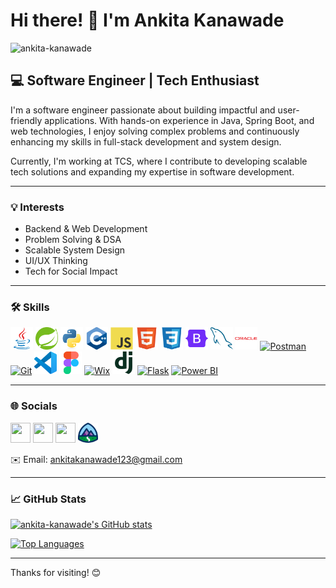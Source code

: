 # Hi there! 👋 I'm Ankita Kanawade

<p align="left"> 
  <img src="https://komarev.com/ghpvc/?username=ankita-kanawade&label=Profile%20views&color=0e75b6&style=flat" alt="ankita-kanawade" /> 
</p>

## 💻 Software Engineer | Tech Enthusiast

I'm a software engineer passionate about building impactful and user-friendly applications. With hands-on experience in Java, Spring Boot, and web technologies, I enjoy solving complex problems and continuously enhancing my skills in full-stack development and system design.

Currently, I'm working at TCS, where I contribute to developing scalable tech solutions and expanding my expertise in software development.

---

### 💡 Interests

- Backend & Web Development  
- Problem Solving & DSA  
- Scalable System Design  
- UI/UX Thinking  
- Tech for Social Impact  

---

### 🛠️ Skills

<p align="left">
  <a href="https://www.java.com" target="_blank"><img src="https://raw.githubusercontent.com/devicons/devicon/master/icons/java/java-original.svg" width="36" height="36" alt="Java" /></a>
  <a href="https://spring.io/projects/spring-boot" target="_blank"><img src="https://raw.githubusercontent.com/devicons/devicon/master/icons/spring/spring-original.svg" width="36" height="36" alt="Spring Boot" /></a>
  <a href="https://www.python.org" target="_blank"><img src="https://raw.githubusercontent.com/devicons/devicon/master/icons/python/python-original.svg" width="36" height="36" alt="Python" /></a>
  <a href="https://www.cplusplus.com/" target="_blank"><img src="https://raw.githubusercontent.com/devicons/devicon/master/icons/cplusplus/cplusplus-original.svg" width="36" height="36" alt="C++" /></a>
  <a href="https://developer.mozilla.org/en-US/docs/Web/JavaScript" target="_blank"><img src="https://raw.githubusercontent.com/devicons/devicon/master/icons/javascript/javascript-original.svg" width="36" height="36" alt="JavaScript" /></a>
  <a href="https://developer.mozilla.org/en-US/docs/Web/HTML" target="_blank"><img src="https://raw.githubusercontent.com/devicons/devicon/master/icons/html5/html5-original.svg" width="36" height="36" alt="HTML5" /></a>
  <a href="https://developer.mozilla.org/en-US/docs/Web/CSS" target="_blank"><img src="https://raw.githubusercontent.com/devicons/devicon/master/icons/css3/css3-original.svg" width="36" height="36" alt="CSS3" /></a>
  <a href="https://getbootstrap.com/" target="_blank"><img src="https://raw.githubusercontent.com/devicons/devicon/master/icons/bootstrap/bootstrap-plain.svg" width="36" height="36" alt="Bootstrap" /></a>
  <a href="https://www.mysql.com/" target="_blank"><img src="https://raw.githubusercontent.com/devicons/devicon/master/icons/mysql/mysql-original.svg" width="36" height="36" alt="MySQL" /></a>
  <a href="https://www.oracle.com/database/" target="_blank"><img src="https://raw.githubusercontent.com/devicons/devicon/master/icons/oracle/oracle-original.svg" width="36" height="36" alt="Oracle DB" /></a>
  <a href="https://www.postman.com/" target="_blank"><img src="https://www.vectorlogo.zone/logos/getpostman/getpostman-icon.svg" width="36" height="36" alt="Postman" /></a>
  <a href="https://git-scm.com/" target="_blank"><img src="https://www.vectorlogo.zone/logos/git-scm/git-scm-icon.svg" width="36" height="36" alt="Git" /></a>
  <a href="https://code.visualstudio.com/" target="_blank"><img src="https://raw.githubusercontent.com/devicons/devicon/master/icons/vscode/vscode-original.svg" width="36" height="36" alt="VS Code" /></a>
  <a href="https://www.figma.com/" target="_blank"><img src="https://raw.githubusercontent.com/devicons/devicon/master/icons/figma/figma-original.svg" width="36" height="36" alt="Figma" /></a>
  <a href="https://www.wix.com/" target="_blank"><img src="https://raw.githubusercontent.com/danielcranney/readme-generator/main/public/icons/skills/wix-colored.svg" width="36" height="36" alt="Wix" /></a>
  <a href="https://www.djangoproject.com/" target="_blank"><img src="https://raw.githubusercontent.com/devicons/devicon/master/icons/django/django-plain.svg" width="36" height="36" alt="Django" /></a>
  <a href="https://flask.palletsprojects.com/" target="_blank"><img src="https://www.vectorlogo.zone/logos/palletsprojects_flask/palletsprojects_flask-ar21~bgwhite.svg" width="40" height="38" alt="Flask" /></a>
  <a href="https://powerbi.microsoft.com/" target="_blank"><img src="https://www.logo.wine/a/logo/Power_BI/Power_BI-Logo.wine.svg" width="39" height="39" alt="Power BI" /></a>
</p>

---

### 🌐 Socials

<p align="left">
  <a href="https://github.com/ankita-kanawade" target="_blank"><img src="https://raw.githubusercontent.com/danielcranney/readme-generator/main/public/icons/socials/github.svg" width="32" height="32" /></a>
  <a href="https://www.linkedin.com/in/ankita-kanawade" target="_blank"><img src="https://raw.githubusercontent.com/danielcranney/readme-generator/main/public/icons/socials/linkedin.svg" width="32" height="32" /></a>
  <a href="https://stackoverflow.com/users/20803270/ankita-kanawade" target="_blank"><img src="https://raw.githubusercontent.com/danielcranney/readme-generator/main/public/icons/socials/stackoverflow.svg" width="32" height="32" /></a>
  <a href="https://www.salesforce.com/trailblazer/ankita-kanawade" target="_blank"><img src="https://github.com/ankita-kanawade/CloudComputing/blob/main/android-chrome-192x192.png" width="32" height="32" /></a>
</p>

✉️ Email: [ankitakanawade123@gmail.com](mailto:ankitakanawade123@gmail.com)

---

### 📈 GitHub Stats

<a href="http://www.github.com/ankita-kanawade"><img src="https://github-readme-stats.vercel.app/api?username=ankita-kanawade&show_icons=true&hide=prs,issues,&title_color=3382ed&text_color=ffffff&icon_color=0891b2&bg_color=1c1917&hide_border=true&show_icons=true" alt="ankita-kanawade's GitHub stats" /></a>

<a href="https://github.com/ankita-kanawade" align="left"><img src="https://github-readme-stats.vercel.app/api/top-langs/?username=ankita-kanawade&langs_count=10&title_color=3382ed&text_color=ffffff&icon_color=0891b2&bg_color=1c1917&hide_border=true&locale=en&custom_title=Top%20%Languages" alt="Top Languages" /></a>

---

Thanks for visiting! 😊
